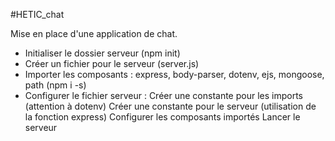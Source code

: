 #HETIC_chat

Mise en place d'une application de chat. 

- Initialiser le dossier serveur (npm init)
- Créer un fichier pour le serveur (server.js)
- Importer les composants : express, body-parser, dotenv, ejs, mongoose, path (npm i -s)
- Configurer le fichier serveur :
    Créer une constante pour les imports (attention à dotenv)
    Créer une constante pour le serveur (utilisation de la fonction express)
    Configurer les composants importés 
    Lancer le serveur

